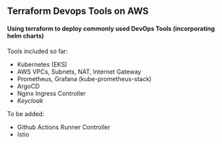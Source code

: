 ## Terraform Devops Tools on AWS
#### Using terraform to deploy commonly used DevOps Tools (incorporating helm charts)

Tools included so far:
- Kubernetes (EKS)
- AWS VPCs, Subnets, NAT, Internet Gateway
- Prometheus, Grafana (kube-prometheus-stack)
- ArgoCD
- Nginx Ingress Controller
- *Keycloak*


To be added:

- Github Actions Runner Controller
- Istio



